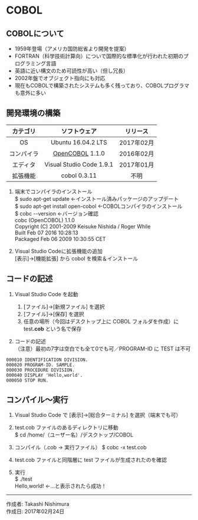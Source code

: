# COBOL

## COBOLについて

* 1959年登場（アメリカ国防総省より開発を提案）
* FORTRAN（科学技術計算向）についで国際的な標準化が行われた初期のプログラミング言語
* 英語に近い構文のため可読性が高い（但し冗長）
* 2002年盤でオブジェクト指向にも対応
* 現在もCOBOLで構築されたシステムも多く残っており、COBOLプログラマも意外に多い

## 開発環境の構築

|カテゴリ|ソフトウェア|リリース|
|:--:|:--:|:--:|
|OS|Ubuntu 16.04.2 LTS|2017年02月|
|コンパイラ| [OpenCOBOL](https://en.wikipedia.org/wiki/GnuCOBOL) 1.1.0|2016年02月|
|エディタ|Visual Studio Code 1.9.1|2017年01月|
|拡張機能|cobol 0.3.11|不明|

1. 端末でコンパイラのインストール  
    $ sudo apt-get update ←インストール済みパッケージのアップデート  
    $ sudo apt-get install open-cobol ←COBOLコンパイラのインストール  
    $ cobc --version ←バージョン確認  
    cobc (OpenCOBOL) 1.1.0  
    Copyright (C) 2001-2009 Keisuke Nishida / Roger While  
    Built    Feb 07 2016 10:28:13  
    Packaged Feb 06 2009 10:30:55 CET

1. Visual Studio Codeに拡張機能の追加  
    [表示]→[機能拡張] から cobol を検索＆インストール

## コードの記述

1. Visual Studio Code を起動
    1. [ファイル]→[新規ファイル] を選択
    1. [ファイル]→[保存] を選択
    1. 任意の場所（今回はデスクトップ上に COBOL フォルダを作成）に test<b>.cob</b> という名で保存

1. コードの記述  
（注意）最初の7字は空白でも全て0でも可／PROGRAM-ID に TEST は不可
```
000010 IDENTIFICATION DIVISION.
000020 PROGRAM-ID. SAMPLE.
000030 PROCEDURE DIVISION.
000040 DISPLAY 'Hello,world'.
000050 STOP RUN.
```

## コンパイル〜実行

1. Visual Studio Code で [表示]→[総合ターミナル] を選択（端末でも可）

1. test.cob ファイルのあるディレクトリに移動  
$ cd /home/（ユーザー名）/デスクトップ/COBOL

1. コンパイル（.cob → 実行ファイル）
$ cobc -x test.cob

1. test.cob ファイルと同階層に test ファイルが生成されたのを確認

1. 実行  
$ ./test  
Hello,world! ←…と表示されたら成功！

***
作成者: Takashi Nishimura  
作成日: 2017年02月24日
